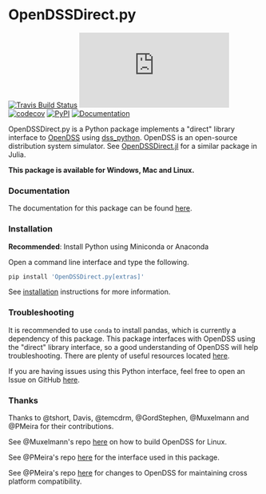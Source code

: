 # OpenDSSDirect.py
[![Travis Build Status](https://travis-ci.org/NREL/OpenDSSDirect.py.svg?branch=master)](https://travis-ci.org/NREL/OpenDSSDirect.py)
[![Appveyor Build Status](https://ci.appveyor.com/api/projects/status/github/NREL/OpenDSSDirect.py?branch=master&svg=true)](https://ci.appveyor.com/project/kdheepak/opendssdirect-py)
[![codecov](https://codecov.io/gh/NREL/OpenDSSDirect.py/branch/master/graph/badge.svg)](https://codecov.io/gh/NREL/OpenDSSDirect.py)
[![PyPI](https://img.shields.io/pypi/v/OpenDSSDirect.py.svg)](https://pypi.python.org/pypi/OpenDSSDirect.py/)
[![Documentation](https://img.shields.io/badge/docs-ready-blue.svg)](http://nrel.github.io/OpenDSSDirect.py)

OpenDSSDirect.py is a Python package implements a "direct" library interface to [OpenDSS](http://smartgrid.epri.com/SimulationTool.aspx) using [dss_python](https://github.com/PMeira/dss_python/).
OpenDSS is an open-source distribution system simulator. See [OpenDSSDirect.jl](https://github.com/tshort/OpenDSSDirect.jl) for a similar package in Julia.

**This package is available for Windows, Mac and Linux.**

### Documentation

The documentation for this package can be found [here](http://nrel.github.io/OpenDSSDirect.py).

### Installation

**Recommended**: Install Python using Miniconda or Anaconda

Open a command line interface and type the following.

```bash
pip install 'OpenDSSDirect.py[extras]'
```

See [installation](https://nrel.github.io/OpenDSSDirect.py/notebooks/Installation.html) instructions for more information.

### Troubleshooting

It is recommended to use `conda` to install pandas, which is currently a dependency of this package.
This package interfaces with OpenDSS using the "direct" library interface, so a good understanding of OpenDSS will help troubleshooting.
There are plenty of useful resources located [here](https://sourceforge.net/p/electricdss/code/HEAD/tree/trunk/Doc/).

If you are having issues using this Python interface, feel free to open an Issue on GitHub [here](https://github.com/NREL/OpenDSSDirect.py/issues/new).

### Thanks

Thanks to @tshort, Davis, @temcdrm, @GordStephen, @Muxelmann and @PMeira for their contributions.

See @Muxelmann's repo [here](https://github.com/Muxelmann/OpenDSSDirect.make) on how to build OpenDSS for Linux.

See @PMeira's repo [here](https://github.com/PMeira/dss_python) for the interface used in this package.

See @PMeira's repo [here](https://github.com/PMeira/electricdss-src) for changes to OpenDSS for maintaining cross platform compatibility.
